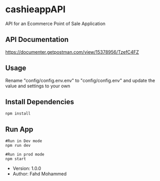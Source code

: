 # cashieappAPI

API for an Ecommerce Point of Sale Application

## API Documentation
https://documenter.getpostman.com/view/15378956/TzefC4FZ

## Usage 
Rename "config/config.env.env" to "config/config.env" and update the value and settings to your own

## Install Dependencies
```
npm install
```

## Run App
```
#Run in Dev mode
npm run dev

#Run in prod mode
npm start
```

- Version: 1.0.0
- Author: Fahd Mohammed
